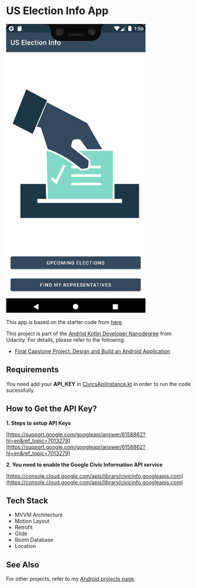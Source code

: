 # US Election Info App

![](app/src/main/completed_android_kotlin_developer_nanodegree_projects_05.gif)

This app is based on the starter code from [here](https://github.com/udacity/nd940-cap-advanced-android-programming-project-starter/tree/master/starter).

This project is part of the [Andrlid Kotlin Developer Nanodegree](https://vtsen.hashnode.dev/is-it-worth-to-pay-for-android-kotlin-developer-nanodegree) from Udacity. For details, please refer to the following:
- [Final Capstone Project: Design and Build an Android Application](https://vtsen.hashnode.dev/android-kotlin-developer-nanodegree-projects-review#heading-final-capstone-project-design-and-build-an-android-application)

## Requirements

You need add your **API_KEY** in [CivicsApiInstance.kt](https://github.com/vinchamp77/Android_NanoDegree_USElectionInfo/blob/master/app/src/main/java/com/androidcafe/uselectioninfo/remote/CivicsApiInstance.kt) in order to run the code sucessfully.

## How to Get the API Key?

**1. Steps to setup API Keys**

[https://support.google.com/googleapi/answer/6158862?hl=en&ref_topic=7013279](https://support.google.com/googleapi/answer/6158862?hl=en&ref_topic=7013279)

**2. You need to enable the Google Civic Information API service**

[https://console.cloud.google.com/apis/library/civicinfo.googleapis.com](https://console.cloud.google.com/apis/library/civicinfo.googleapis.com)

## Tech Stack
- MVVM Architecture
- Motion Layout
- Retrofit
- Glide
- Room Database
- Location

## See Also
For other projects, refer to my [Android projects page](https://vtsen.hashnode.dev/projects).
